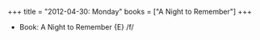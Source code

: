 +++
title = "2012-04-30: Monday"
books = ["A Night to Remember"]
+++


* Book: A Night to Remember {E} /f/
